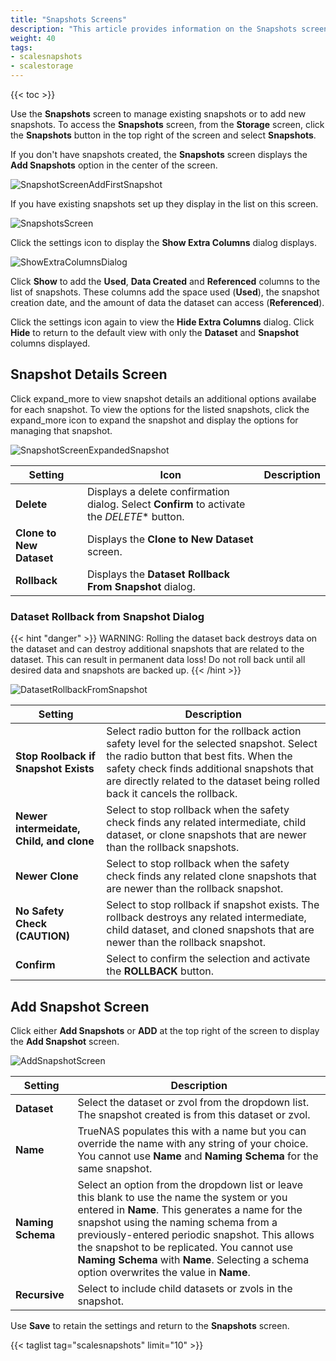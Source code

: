 ```yaml
---
title: "Snapshots Screens"
description: "This article provides information on the Snapshots screen settings and functions."
weight: 40
tags:
- scalesnapshots
- scalestorage
---
```


{{< toc >}}

Use the **Snapshots** screen to manage existing snapshots or to add new snapshots. To access the **Snapshots** screen, from the **Storage** screen, click the **Snapshots** button in the top right of the screen and select **Snapshots**.

If you don't have snapshots created, the **Snapshots** screen displays the **Add Snapshots** option in the center of the screen. 

![SnapshotScreenAddFirstSnapshot](/images/SCALE/22.02/SnapshotScreenAddFirstSnapshot.png "Create a New Snapshot")

If you have existing snapshots set up they display in the list on this screen.

![SnapshotsScreen](/images/SCALE/22.02/SnapshotsScreen.png "Snapshot Screen")

Click the <span class="material-icons">settings</span> icon to display the **Show Extra Columns** dialog displays. 

![ShowExtraColumnsDialog](/images/SCALE/22.02/ShowExtraColumnsDialog.png "Show Extra Columns")

Click **Show** to add the **Used**, **Data Created** and **Referenced** columns to the list of snapshots. These columns add the space used (**Used**), the snapshot creation date, and the amount of data the dataset can access (**Referenced**).

Click the <span class="material-icons">settings</span> icon again to view the **Hide Extra Columns** dialog. Click **Hide** to return to the default view with only the **Dataset** and **Snapshot** columns displayed.

## Snapshot Details Screen

Click <span class="material-icons">expand_more</span> to view snapshot details an additional options availabe for each snapshot.
 To view the options for the listed snapshots, click the <span class="material-icons">expand_more</span> icon to expand the snapshot and display the options for managing that snapshot.

![SnapshotScreenExpandedSnapshot](/images/SCALE/22.02/SnapshotScreenExpandedSnapshot.png "Snapshot Options")

| Setting | Icon | Description |
|---------|------|-------------|
| **Delete** | Displays a delete confirmation dialog. Select **Confirm** to activate the *DELETE** button. |
| **Clone to New Dataset** |  Displays the **Clone to New Dataset** screen. |
| **Rollback** | Displays the **Dataset Rollback From Snapshot** dialog. |

### Dataset Rollback from Snapshot Dialog
{{< hint "danger" >}}
WARNING: Rolling the dataset back destroys data on the dataset and can destroy additional snapshots that are related to the dataset. 
This can result in permanent data loss!
Do not roll back until all desired data and snapshots are backed up.
{{< /hint >}}

![DatasetRollbackFromSnapshot](/images/SCALE/22.02/DatasetRollbackFromSnapshot.png "Dataset Rollback from Snapshot Options")

| Setting | Description |
|---------|-------------|
| **Stop Roolback if Snapshot Exists** | Select radio button for the rollback action safety level for the selected snapshot. Select the radio button that best fits. When the safety check finds additional snapshots that are directly related to the dataset being rolled back it cancels the rollback. |
| **Newer intermeidate, Child, and clone** | Select to stop rollback when the safety check finds any related intermediate, child dataset, or clone snapshots that are newer than the rollback snapshots. |
| **Newer Clone** | Select to stop rollback when the safety check finds any related clone snapshots that are newer than the rollback snapshot. |
| **No Safety Check (CAUTION)** | Select to stop rollback if snapshot exists. The rollback destroys any related intermediate, child dataset, and cloned snapshots that are newer than the rollback snapshot.  |
| **Confirm** | Select to confirm the selection and activate the **ROLLBACK** button. |

## Add Snapshot Screen

Click either **Add Snapshots** or **ADD** at the top right of the screen to display the **Add Snapshot** screen.

![AddSnapshotScreen](/images/SCALE/22.02/AddSnapshotScreen.png "Add a New Snapshot")

| Setting | Description |
|---------|-------------|
| **Dataset** | Select the dataset or zvol from the dropdown list. The snapshot created is from this dataset or zvol. |
| **Name** | TrueNAS populates this with a name but you can override the name with any string of your choice. You cannot use **Name** and **Naming Schema** for the same snapshot. |
| **Naming Schema** | Select an option from the dropdown list or leave this blank to use the name the system or you entered in **Name**. This generates a name for the snapshot using the naming schema from a previously-entered periodic snapshot. This allows the snapshot to be replicated. You cannot use **Naming Schema** with **Name**. Selecting a schema option overwrites the value in **Name**. |
| **Recursive** | Select to include child datasets or zvols in the snapshot. |

Use **Save** to retain the settings and return to the **Snapshots** screen.

{{< taglist tag="scalesnapshots" limit="10" >}}